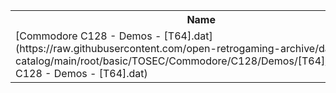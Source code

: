 <table>
<tr><th>Name</th><th>Size</th></tr>
<tr><td>[Commodore C128 - Demos - [T64].dat](https://raw.githubusercontent.com/open-retrogaming-archive/dat-catalog/main/root/basic/TOSEC/Commodore/C128/Demos/[T64]/Commodore C128 - Demos - [T64].dat)</td><td>2578</td></tr>
</table>
